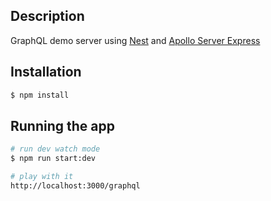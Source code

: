 ## Description

GraphQL demo server using [Nest](https://github.com/nestjs/nest) and [Apollo Server Express](https://www.npmjs.com/package/apollo-server-express)

## Installation

```bash
$ npm install
```

## Running the app

```bash
# run dev watch mode
$ npm run start:dev

# play with it
http://localhost:3000/graphql
```
